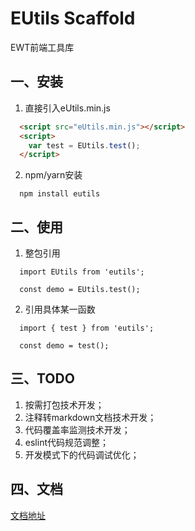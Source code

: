 # EUtils Scaffold
EWT前端工具库

## 一、安装
1.  直接引入eUtils.min.js
``` html
  <script src="eUtils.min.js"></script>
  <script>
    var test = EUtils.test();
  </script>
```

2.  npm/yarn安装
```
  npm install eutils
```

## 二、使用
1.  整包引用
```
  import EUtils from 'eutils';

  const demo = EUtils.test();
```
2.  引用具体某一函数
```
  import { test } from 'eutils';

  const demo = test();
```

## 三、TODO
1.  按需打包技术开发；
2.  注释转markdown文档技术开发；
3.  代码覆盖率监测技术开发；
4.  eslint代码规范调整；
5.  开发模式下的代码调试优化；

## 四、文档
<a href="https://github.com/E-Utils/documents">文档地址</a>